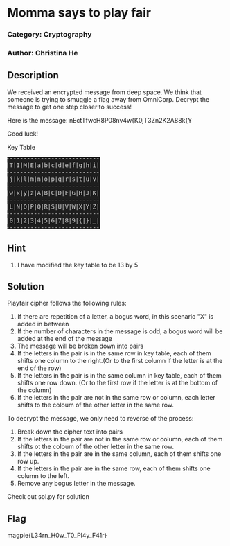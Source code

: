 # Momma says to play fair
### Category: Cryptography
### Author: Christina He

## Description
We received an encrypted message from deep space. We think that someone is trying to smuggle a flag
away from OmniCorp. Decrypt the message to get one step closer to success!

Here is the message: nEctTfwcH8P08nv4w{K0jT3Zn2K2A88k{Y

Good luck!

Key Table

![This is an image](./key_table.png)



## Hint
1. I have modified the key table to be 13 by 5

## Solution
Playfair cipher follows the following rules:
1. If there are repetition of a letter, a bogus word, in this scenario "X" is added in between
2. If the number of characters in the message is odd, a bogus word will be added at the end of the message
3. The message will be broken down into pairs
4. If the letters in the pair is in the same row in key table, each of them shifts one column to the right.(Or to the first column if the letter is at the end of the row)
5. If the letters in the pair is in the same column in key table, each of them shifts one row down. (Or to the first row if the letter is at the bottom of the column)
6. If the letters in the pair are not in the same row or column, each letter shifts to the coloum of the other letter in the same row.

To decrypt the message, we only need to reverse of the process:
1. Break down the cipher text into pairs
2. If the letters in the pair are not in the same row or column, each of them shifts ot the coloum of the other letter in the same row.
3. If the letters in the pair are in the same column, each of them shifts one row up.
4. If the letters in the pair are in the same row, each of them shifts one column to the left.
5.  Remove any bogus letter in the message.

Check out sol.py for solution

## Flag
magpie{L34rn_H0w_T0_Pl4y_F41r}
